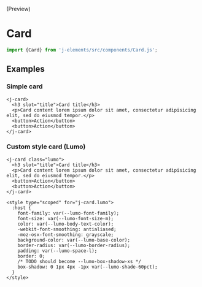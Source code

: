 <!--imports
/node_modules/j-elements/src/components/Card.js
-->

<maturity-badge preview>(Preview)</maturity-badge>

# Card

```javascript
import {Card} from 'j-elements/src/components/Card.js';
```

## Examples

### Simple card
```html,live
<j-card>
  <h3 slot="title">Card title</h3>
  <p>Card content lorem ipsum dolor sit amet, consectetur adipisicing elit, sed do eiusmod tempor.</p>
  <button>Action</button>
  <button>Action</button>
</j-card>
```

### Custom style card (Lumo)
```html,live
<j-card class="lumo">
  <h3 slot="title">Card title</h3>
  <p>Card content lorem ipsum dolor sit amet, consectetur adipisicing elit, sed do eiusmod tempor.</p>
  <button>Action</button>
  <button>Action</button>
</j-card>

<style type="scoped" for="j-card.lumo">
  :host {
    font-family: var(--lumo-font-family);
    font-size: var(--lumo-font-size-m);
    color: var(--lumo-body-text-color);
    -webkit-font-smoothing: antialiased;
    -moz-osx-font-smoothing: grayscale;
    background-color: var(--lumo-base-color);
    border-radius: var(--lumo-border-radius);
    padding: var(--lumo-space-l);
    border: 0;
    /* TODO should become --lumo-box-shadow-xs */
    box-shadow: 0 1px 4px -1px var(--lumo-shade-60pct);
  }
</style>
```
